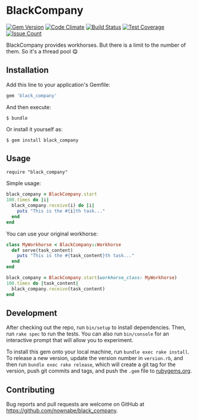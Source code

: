 # BlackCompany

[![Gem Version](https://badge.fury.io/rb/black_company.svg)](https://badge.fury.io/rb/black_company)
[![Code Climate](https://codeclimate.com/github/nownabe/black_company/badges/gpa.svg)](https://codeclimate.com/github/nownabe/black_company)
[![Build Status](https://travis-ci.org/nownabe/black_company.svg?branch=master)](https://travis-ci.org/nownabe/black_company)
[![Test Coverage](https://codeclimate.com/github/nownabe/black_company/badges/coverage.svg)](https://codeclimate.com/github/nownabe/black_company/coverage)
[![Issue Count](https://codeclimate.com/github/nownabe/black_company/badges/issue_count.svg)](https://codeclimate.com/github/nownabe/black_company)

BlackCompany provides workhorses. But there is a limit to the number of them. So it's a thread pool :yum:

## Installation

Add this line to your application's Gemfile:

```ruby
gem 'black_company'
```

And then execute:

    $ bundle

Or install it yourself as:

    $ gem install black_company

## Usage

`require "black_company"`

Simple usage:

```ruby
black_company = BlackCompany.start
100.times do |i|
  black_company.receive(i) do |i|
    puts "This is the #{i}th task..."
  end
end
```

You can use your original workhorse:

```ruby
class MyWorkhorse < BlackCompany::Workhorse
  def serve(task_content)
    puts "This is the #{task_content}th task..."
  end
end

black_company = BlackCompany.start(workhorse_class: MyWorkhorse)
100.times do |task_content|
  black_company.receive(task_content)
end
```

## Development

After checking out the repo, run `bin/setup` to install dependencies. Then, run `rake spec` to run the tests. You can also run `bin/console` for an interactive prompt that will allow you to experiment.

To install this gem onto your local machine, run `bundle exec rake install`. To release a new version, update the version number in `version.rb`, and then run `bundle exec rake release`, which will create a git tag for the version, push git commits and tags, and push the `.gem` file to [rubygems.org](https://rubygems.org).

## Contributing

Bug reports and pull requests are welcome on GitHub at https://github.com/nownabe/black_company.

